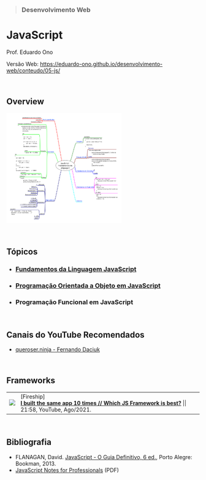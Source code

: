 > ### Desenvolvimento Web

# JavaScript

Prof. Eduardo Ono

Versão Web: https://eduardo-ono.github.io/desenvolvimento-web/conteudo/05-js/

<br>

## Overview

<p>
<a href="../../mapas-mentais/js-linguagem.svg" target="_new"><img src="../../mapas-mentais/js-linguagem.svg" width="300px"></a>
</p>

<br>

## Tópicos

* ### [Fundamentos da Linguagem JavaScript](./js-fundamentos/)

* ### [Programação Orientada a Objeto em JavaScript](./js-poo/)

* ### Programação Funcional em JavaScript

<br>

## Canais do YouTube Recomendados

* [queroser.ninja - Fernando Daciuk](https://www.youtube.com/channel/UCoMS25HuclMfa6IQJNcvh2w)

<br>

## Frameworks

|||
| :-: | --- |
| [![](https://img.youtube.com/vi/cuHDQhDhvPE/default.jpg)](https://www.youtube.com/watch?v=cuHDQhDhvPE "I built the same app 10 times // Which JS Framework is best?") | [Fireship] <br> [**I built the same app 10 times // Which JS Framework is best?**](https://www.youtube.com/watch?v=cuHDQhDhvPE) \|\| 21:58, YouTube, Ago/2021.

<br>

## Bibliografia

* FLANAGAN, David. [JavaScript - O Guia Definitivo, 6 ed.](https://www.academia.edu/40442620/JavaScript_O_Guia_Definitivo_v), Porto Alegre: Bookman, 2013.
* [JavaScript Notes for Professionals](https://goalkicker.com/HTML5Book/) (PDF)

<br>

